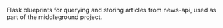 Flask blueprints for querying and storing articles from news-api, used as part of the middleground project. 
